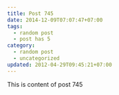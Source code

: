 ```yaml
---
title: Post 745
date: 2014-12-09T07:07:47+07:00
tags:
  - random post
  - post has 5
category:
  - random post
  - uncategorized
updated: 2012-04-29T09:45:21+07:00
---
```

This is content of post 745